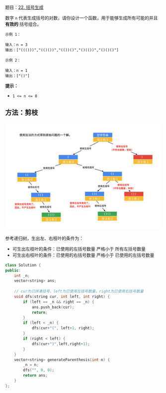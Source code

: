 题目：[22. 括号生成](https://leetcode-cn.com/problems/generate-parentheses/)

数字 `n` 代表生成括号的对数，请你设计一个函数，用于能够生成所有可能的并且 **有效的** 括号组合。

```
示例 1：

输入：n = 3
输出：["((()))","(()())","(())()","()(())","()()()"]

示例 2：

输入：n = 1
输出：["()"]
```

**提示：**

- `1 <= n <= 8`

## 方法：剪枝

![22](../../img/22.png)

参考递归树，生出左、右枝叶的条件为：

- 可生出左枝叶的条件：已使用的左括号数量 严格小于 所有左括号数量
- 可生出右枝叶的条件：已使用的右括号数量 严格小于 已使用的左括号数量

```cpp
class Solution {
public:
    int _n;
    vector<string> ans;

    // cur为已拼凑括号，left为已使用左括号数量，right为已使用右括号数量
    void dfs(string cur, int left, int right) {
        if (left == _n && right == _n) {
            ans.push_back(cur);
            return;
        }
        if (left < _n) {
            dfs(cur+"(", left+1, right);
        }
        if (right < left) {
            dfs(cur+")",left,right+1);
        }
    }
    vector<string> generateParenthesis(int n) {
        _n = n;
        dfs("", 0, 0);
        return ans;
    }
};
```

